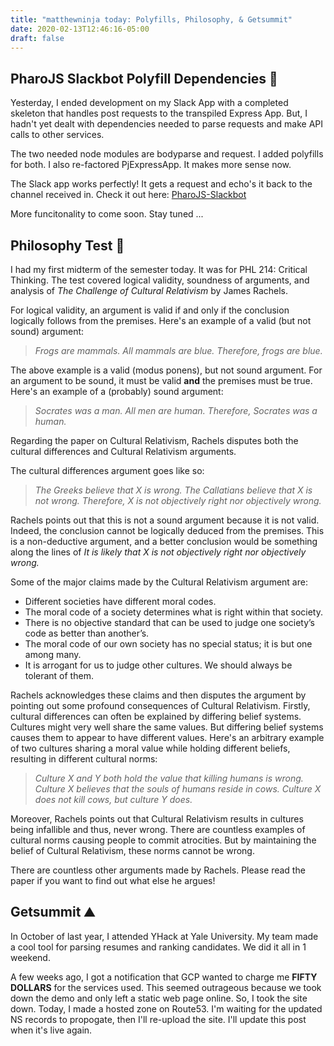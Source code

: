 ```yaml
---
title: "matthewninja today: Polyfills, Philosophy, & Getsummit"
date: 2020-02-13T12:46:16-05:00
draft: false
---
```


## PharoJS Slackbot Polyfill Dependencies 🤖
Yesterday, I ended development on my Slack App with a completed skeleton that handles post requests to the transpiled Express App. But, I hadn't yet dealt with dependencies needed to parse requests and make API calls to other services. 

The two needed node modules are bodyparse and request. I added polyfills for both. I also re-factored PjExpressApp. It makes more sense now.

The Slack app works perfectly! It gets a request and echo's it back to the channel received in. Check it out here: [PharoJS-Slackbot](https://github.com/matthewninja/PharoJS-Slackbot)

More funcitonality to come soon. Stay tuned ...

## Philosophy Test 🤔
I had my first midterm of the semester today. It was for PHL 214: Critical Thinking. The test covered logical validity, soundness of arguments, and analysis of *The Challenge of Cultural Relativism* by James Rachels.

For logical validity, an argument is valid if and only if the conclusion logically follows from the premises. Here's an example of a valid (but not sound) argument: 

> *Frogs are mammals. All mammals are blue. Therefore, frogs are blue.*

The above example is a valid (modus ponens), but not sound argument. For an argument to be sound, it must be valid **and** the premises must be true. Here's an example of a (probably) sound argument: 

> *Socrates was a man. All men are human. Therefore, Socrates was a human.*

Regarding the paper on Cultural Relativism, Rachels disputes both the cultural differences and Cultural Relativism arguments. 

The cultural differences argument goes like so:

> *The Greeks believe that X is wrong. The Callatians believe that X is not wrong. Therefore, X is not objectively right nor objectively wrong.*

Rachels points out that this is not a sound argument because it is not valid. Indeed, the conclusion cannot be logically deduced from the premises. This is a non-deductive argument, and a better conclusion would be something along the lines of *It is likely that X is not objectively right nor objectively wrong.*

Some of the major claims made by the Cultural Relativism argument are:

* Different societies have different moral codes.
* The moral code of a society determines what is right within that society.
* There is no objective standard that can be used to judge one society’s code as better than another’s.
* The moral code of our own society has no special status; it is but one among many.
* It is arrogant for us to judge other cultures. We should always be tolerant of them.

Rachels acknowledges these claims and then disputes the argument by pointing out some profound consequences of Cultural Relativism. Firstly, cultural differences can often be explained by differing belief systems. Cultures might very well share the same values. But differing belief systems causes them to appear to have different values. Here's an arbitrary example of two cultures sharing a moral value while holding different beliefs, resulting in different cultural norms:

> *Culture X and Y both hold the value that killing humans is wrong. Culture X believes that the souls of humans reside in cows. Culture X does not kill cows, but culture Y does.*

Moreover, Rachels points out that Cultural Relativism results in cultures being infallible and thus, never wrong. There are countless examples of cultural norms causing people to commit atrocities. But by maintaining the belief of Cultural Relativism, these norms cannot be wrong.

There are countless other arguments made by Rachels. Please read the paper if you want to find out what else he argues!

## Getsummit ⛰
In October of last year, I attended YHack at Yale University. My team made a cool tool for parsing resumes and ranking candidates. We did it all in 1 weekend.

A few weeks ago, I got a notification that GCP wanted to charge me **FIFTY DOLLARS** for the services used. This seemed outrageous because we took down the demo and only left a static web page online. So, I took the site down. Today, I made a hosted zone on Route53. I'm waiting for the updated NS records to propogate, then I'll re-upload the site. I'll update this post when it's live again.